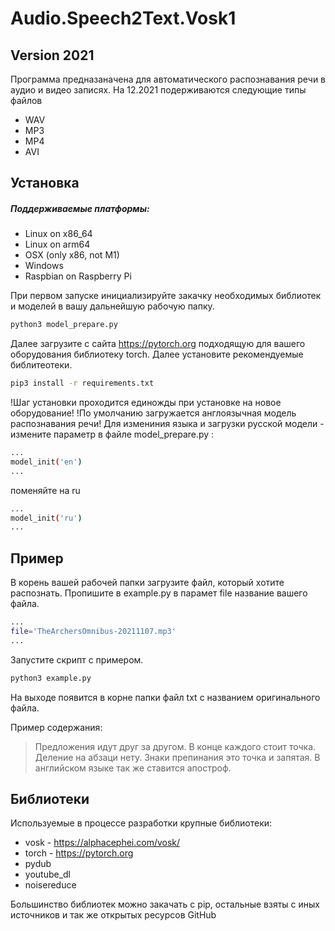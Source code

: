 # Audio.Speech2Text.Vosk1
## Version 2021

Программа предназаначена для автоматического распознавания речи в аудио и видео записях.
 На 12.2021 подерживаются следующие типы файлов

- WAV
- MP3
- MP4
- AVI

## Установка
##### Поддерживаемые платформы:

- Linux on x86_64 
- Linux on arm64
- OSX (only x86, not M1)
- Windows
- Raspbian on Raspberry Pi

При первом запуске инициализируйте закачку необходимых библиотек и моделей в вашу дальнейшую рабочую папку.
```sh
python3 model_prepare.py
```
Далее загрузите с сайта https://pytorch.org подходящую для вашего оборудования библиотеку torch.
Далее установите рекомендуемые библитеотеки.
```sh
pip3 install -r requirements.txt
```
!Шаг установки проходится единожды при установке на новое оборудование!
!По умолчанию загружается англоязычная модель распознавания речи!
Для измениния языка и загрузки русской модели - измените параметр в файле model_prepare.py :
```sh
...
model_init('en')
...
```
поменяйте на ru
```sh
...
model_init('ru')
...
```

## Пример
В корень вашей рабочей папки загрузите файл, который хотите распознать.
Пропишите в example.py в парамет file название вашего файла.
```sh
...
file='TheArchersOmnibus-20211107.mp3'
...
```
Запустите скрипт с примером.
```sh
python3 example.py
```

На выходе появится в корне папки файл txt с названием оригинального файла.

Пример содержания:

> Предложения идут друг за другом. В конце каждого стоит точка.
> Деление на абзаци нету. Знаки препинания это точка и запятая.
> В английском языке так же ставится апостроф.


## Библиотеки

Используемые в процессе разработки крупные библиотеки:

- vosk - https://alphacephei.com/vosk/
- torch - https://pytorch.org
- pydub
- youtube_dl
- noisereduce

Большинство библиотек можно закачать с pip, остальные взяты с иных источников и так же открытых ресурсов GitHub 
